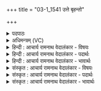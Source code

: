 +++
title = "03-1_1541 उत्ते बृहन्तो"

+++
<details><summary>पदपाठः</summary>

उ꣢त्। ते꣣। बृह꣡न्तः꣢। अ꣣र्च꣡यः꣢। स꣣मिधा꣡न꣢स्य। स꣣म्। इधान꣡स्य꣢। दी꣣दिवः। अ꣡ग्ने꣢꣯। शु꣣क्रा꣡सः꣢। ई꣣रते। १५४१।
</details>

<details><summary>अधिमन्त्रम् (VC)</summary>

- अग्निः
- विरूप आङ्गिरसः
- गायत्री
- षड्जः
</details>

<details><summary>हिन्दी : आचार्य रामनाथ वेदालंकार - विषयः</summary>

प्रथम मन्त्र में परमात्मा का तेज वर्णित करते हैं।
</details>

<details><summary>हिन्दी : आचार्य रामनाथ वेदालंकार - पदार्थः</summary>

पदार्थान्वय -  हे (दीदिवः) सत्य के प्रकाशक, (अग्ने) विज्ञानवान् जगन्नायक परमात्मन् ! (समिधानस्य) देदीप्यमान (ते) आपकी (बृहन्तः) महान्, (शुक्रासः) पवित्र (अर्चयः) दीप्तियाँ (उदीरते) उठ रही हैं ॥१॥
</details>

<details><summary>हिन्दी : आचार्य रामनाथ वेदालंकार - भावार्थः</summary>

भावार्थ -  जब उपासक परमात्मा में तन्मय हो जाता है,तब भौतिक अग्नि की ज्वालाओं के समान उसका तेजस्वी रूप उसके सामने प्रकट हो जाता है ॥१॥
</details>

<details><summary>संस्कृत : आचार्य रामनाथ वेदालंकार - विषयः</summary>

तत्रादौ परमात्मनस्तेजो वर्णयति।
</details>

<details><summary>संस्कृत : आचार्य रामनाथ वेदालंकार - पदार्थः</summary>

पदार्थान्वय -  हे (दीदिवः२) सत्यप्रकाशक (अग्ने) विज्ञानवन् जगन्नेतः परमात्मन् ! (समिधानस्य) सम्यग् दीप्यमानस्य (ते) तव (बृहन्तः) महान्तः (शुक्रासः) पवित्राः (अर्चयः) प्रभाः (उदीरते) उद्गच्छन्ति ॥१॥
</details>

<details><summary>संस्कृत : आचार्य रामनाथ वेदालंकार - भावार्थः</summary>

भावार्थ -  यदोपासकः परमात्मनि तन्मयो जायते तदा भौतिकाग्नेर्ज्वाला इव तस्य तेजोमयं रूपं तस्य पुरत आविर्भवति ॥१॥
</details>